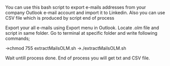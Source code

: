 You can use this bash script to export e-mails addresses from your company Outlook e-mail account and import it to Linkedin. Also you can use CSV file which is produced by script end of process



Export your all e-mails using Export menu in Outlook.
Locate .olm file and script in same folder.
Go to terminal at specific folder and write following commands;

->chmod 755 extractMailsOLM.sh
->./extractMailsOLM.sh

Wait untill process done. End of process you will get txt and CSV file.

